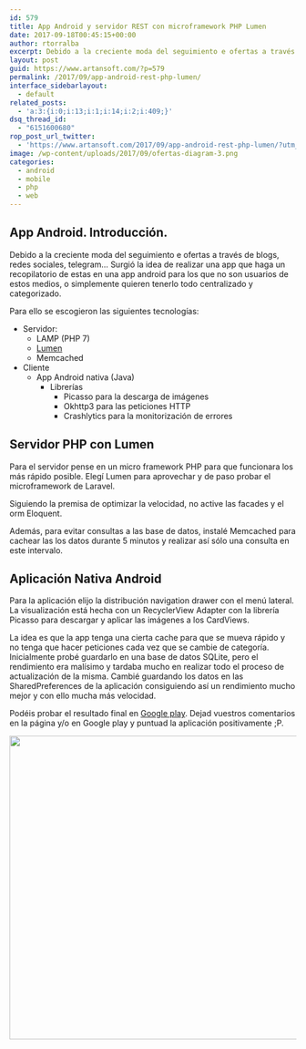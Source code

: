 ```yaml
---
id: 579
title: App Android y servidor REST con microframework PHP Lumen
date: 2017-09-18T00:45:15+00:00
author: rtorralba
excerpt: Debido a la creciente moda del seguimiento e ofertas a través de blogs, redes sociales, telegram... Surgió la idea de realizar una app que haga un recopilatorio de estas en una app android para los que no son usuarios de estos medios, o simplemente quieren tenerlo todo centralizado y categorizado.
layout: post
guid: https://www.artansoft.com/?p=579
permalink: /2017/09/app-android-rest-php-lumen/
interface_sidebarlayout:
  - default
related_posts:
  - 'a:3:{i:0;i:13;i:1;i:14;i:2;i:409;}'
dsq_thread_id:
  - "6151600680"
rop_post_url_twitter:
  - 'https://www.artansoft.com/2017/09/app-android-rest-php-lumen/?utm_source=ReviveOldPost&utm_medium=social&utm_campaign=ReviveOldPost'
image: /wp-content/uploads/2017/09/ofertas-diagram-3.png
categories:
  - android
  - mobile
  - php
  - web
---
```

## App Android. Introducción.

Debido a la creciente moda del seguimiento e ofertas a través de blogs, redes sociales, telegram&#8230; Surgió la idea de realizar una app que haga un recopilatorio de estas en una app android para los que no son usuarios de estos medios, o simplemente quieren tenerlo todo centralizado y categorizado.

Para ello se escogieron las siguientes tecnologías:

  * Servidor: 
      * LAMP (PHP 7)
      * <a href="https://lumen.laravel.com/" target="_blank" rel="noopener">Lumen</a>
      * Memcached
  * Cliente 
      * App Android nativa (Java) 
          * Librerías 
              * Picasso para la descarga de imágenes
              * Okhttp3 para las peticiones HTTP
              * Crashlytics para la monitorización de errores

## Servidor PHP con Lumen

Para el servidor pense en un micro framework PHP para que funcionara los más rápido posible. Elegí Lumen para aprovechar y de paso probar el microframework de Laravel.

Siguiendo la premisa de optimizar la velocidad, no active las facades y el orm Eloquent.

Además, para evitar consultas a las base de datos, instalé Memcached para cachear las los datos durante 5 minutos y realizar así sólo una consulta en este intervalo.

## Aplicación Nativa Android

Para la aplicación elijo la distribución navigation drawer con el menú lateral. La visualización está hecha con un RecyclerView Adapter con la librería Picasso para descargar y aplicar las imágenes a los CardViews.

La idea es que la app tenga una cierta cache para que se mueva rápido y no tenga que hacer peticiones cada vez que se cambie de categoría. Inicialmente probé guardarlo en una base de datos SQLite, pero el rendimiento era malísimo y tardaba mucho en realizar todo el proceso de actualización de la misma. Cambié guardando los datos en las SharedPreferences de la aplicación consiguiendo así un rendimiento mucho mejor y con ello mucha más velocidad.

Podéis probar el resultado final en <a href="https://play.google.com/store/apps/details?id=com.artansoft.ofertas" target="_blank" rel="noopener">Google play</a>. Dejad vuestros comentarios en la página y/o en Google play y puntuad la aplicación positivamente ;P.

<img src="/uploads/2017/09/mockDrop_Nexus-6-at-Apple-workstation_xicoteta.jpg" alt="" width="800" height="533"/>
